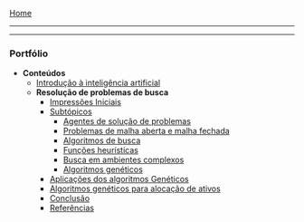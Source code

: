 [Home](/)

----

---

### **Portfólio**

- **Conteúdos**
  - [Introdução à inteligência artificial](./portifolio1/video.md)
  - **Resolução de problemas de busca**
    - [Impressões Iniciais](./portiolio2/ImpressoesIniciais.md)
    - [Subtópicos](./portiolio2/subtopicos.md)
      - [Agentes de solução de problemas](./portiolio2/subtopicos.md#agentes-de-solução-de-problemas)
      - [Problemas de malha aberta e malha fechada](./portiolio2/subtopicos.md#problema-de-malha-aberta-e-malha-fechada)
      - [Algoritmos de busca](./portiolio2/subtopicos.md#algoritmos-de-busca)
      - [Funções heurísticas](./portiolio2/subtopicos.md#funções-heurísticas)
      - [Busca em ambientes complexos](./portiolio2/subtopicos.md#busca-em-ambientes-complexos)
      - [Algoritmos genéticos](./portiolio2/subtopicos.md#algoritmos-genéticos)
    - [Aplicações dos algoritmos Genéticos](./portiolio2/discussoes.md)
    - [Algoritmos genéticos para alocação de ativos](./portiolio2/projetosEproblemas.md)
    - [Conclusão](./portiolio2/conclusao.md)
    - [Referências](./portiolio2/referencias.md)
